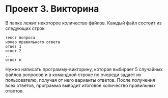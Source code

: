 # Проект 3. Викторина

В папке лежит некоторое количество файлов. Каждый файл состоит из следующих строк

```
текст вопроса
номер правильного ответа
ответ 1
ответ 2
...
ответ n
```

Нужно написать программу-викторину, которая выбирает 5 случайных файлов вопросов и в командной строке по очереди задает их пользователю, получая от него варианты ответов. После получения всех ответов, программа выводит итоговое количество правильных ответов.
